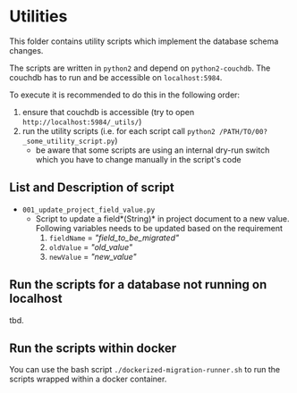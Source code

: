 # Utilities

This folder contains utility scripts which implement the database schema changes.

The scripts are written in `python2` and depend on `python2-couchdb`. The couchdb has to run and be accessible on `localhost:5984`.

To execute it is recommended to do this in the following order:
1. ensure that couchdb is accessible (try to open `http://localhost:5984/_utils/`)
2. run the utility scripts (i.e. for each script call `python2 /PATH/TO/00?_some_utility_script.py`)
    * be aware that some scripts are using an internal dry-run switch which you have to change manually in the script's code

## List and Description of script
- `001_update_project_field_value.py`
    - Script to update a field*(String)* in project document to a new value.
      Following variables needs to be updated based on the requirement
      1. `fieldName` = *"field_to_be_migrated"*
      2. `oldValue` = *"old_value"*
      3. `newValue` = *"new_value"*

## Run the scripts for a database not running on localhost
tbd.

## Run the scripts within docker
You can use the bash script `./dockerized-migration-runner.sh` to run the scripts wrapped within a docker container.
